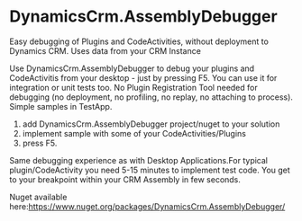 # DynamicsCrm.AssemblyDebugger
Easy debugging of Plugins and CodeActivities, without deployment to Dynamics CRM. Uses data from your CRM Instance

Use DynamicsCrm.AssemblyDebugger to debug your plugins and CodeActivitis from your desktop - just by pressing F5. You can use it for integration or unit tests too.
No Plugin Registration Tool needed for debugging (no deployment, no profiling, no replay, no attaching to process).
Simple samples in TestApp. 
1) add DynamicsCrm.AssemblyDebugger project/nuget to your solution
2) implement sample with some of your CodeActivities/Plugins
3) press F5.

Same debugging experience as with Desktop Applications.For typical plugin/CodeActivity you need 5-15 minutes to implement test code. 
You get to your breakpoint within your CRM Assembly in few seconds.


Nuget available here:https://www.nuget.org/packages/DynamicsCrm.AssemblyDebugger/
